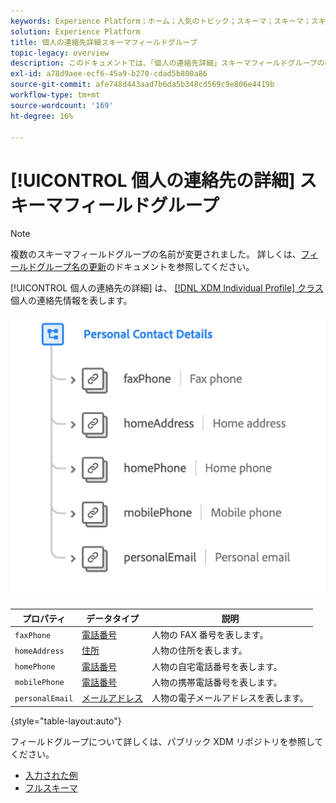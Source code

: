 ```yaml
---
keywords: Experience Platform；ホーム；人気のトピック；スキーマ；スキーマ；スキーマ；XDM；個々のプロファイル；フィールド；スキーマ；スキーマ；個人の詳細；スキーマデザイン；フィールドグループ；フィールドグループ；
solution: Experience Platform
title: 個人の連絡先詳細スキーマフィールドグループ
topic-legacy: overview
description: このドキュメントでは、「個人の連絡先詳細」スキーマフィールドグループの概要を説明します。
exl-id: a78d9aee-ecf6-45a9-b270-cdad5b800a86
source-git-commit: afe748d443aad7b6da5b348cd569c9e806e4419b
workflow-type: tm+mt
source-wordcount: '169'
ht-degree: 16%

---
```



# [!UICONTROL 個人の連絡先の詳細] スキーマフィールドグループ

>[!NOTE]
>
>複数のスキーマフィールドグループの名前が変更されました。 詳しくは、[フィールドグループ名の更新](../name-updates.md)のドキュメントを参照してください。

[!UICONTROL 個人の連絡先の詳細] は、 [[!DNL XDM Individual Profile] クラス](../../classes/individual-profile.md) 個人の連絡先情報を表します。

![](../../images/field-groups/personal-contact-details.png)

| プロパティ | データタイプ | 説明 |
| --- | --- | --- |
| `faxPhone` | [電話番号](../../data-types/phone-number.md) | 人物の FAX 番号を表します。 |
| `homeAddress` | [住所](../../data-types/postal-address.md) | 人物の住所を表します。 |
| `homePhone` | [電話番号](../../data-types/phone-number.md) | 人物の自宅電話番号を表します。 |
| `mobilePhone` | [電話番号](../../data-types/phone-number.md) | 人物の携帯電話番号を表します。 |
| `personalEmail` | [メールアドレス](../../data-types/email-address.md) | 人物の電子メールアドレスを表します。 |

{style=&quot;table-layout:auto&quot;}

フィールドグループについて詳しくは、パブリック XDM リポジトリを参照してください。

* [入力された例](https://github.com/adobe/xdm/blob/master/components/fieldgroups/profile/profile-personal-details.example.1.json)
* [フルスキーマ](https://github.com/adobe/xdm/blob/master/components/fieldgroups/profile/profile-personal-details.schema.json)
